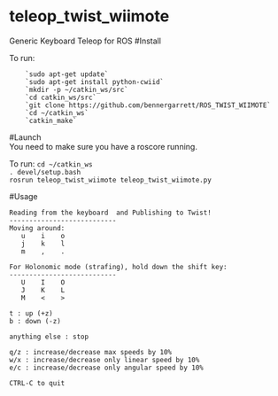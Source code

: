 # teleop_twist_wiimote
Generic Keyboard Teleop for ROS
#Install

To run: 

        `sudo apt-get update`    
        `sudo apt-get install python-cwiid`   
        `mkdir -p ~/catkin_ws/src`  
        `cd catkin_ws/src`  
        `git clone https://github.com/bennergarrett/ROS_TWIST_WIIMOTE`  
        `cd ~/catkin_ws`  
        `catkin_make`

#Launch  
You need to make sure you have a roscore running.  


To run: 
         `cd ~/catkin_ws`  
         `. devel/setup.bash`  
         `rosrun teleop_twist_wiimote teleop_twist_wiimote.py`  

#Usage  
```
Reading from the keyboard  and Publishing to Twist!
---------------------------
Moving around:
   u    i    o
   j    k    l
   m    ,    .

For Holonomic mode (strafing), hold down the shift key:
---------------------------
   U    I    O
   J    K    L
   M    <    >

t : up (+z)
b : down (-z)

anything else : stop

q/z : increase/decrease max speeds by 10%
w/x : increase/decrease only linear speed by 10%
e/c : increase/decrease only angular speed by 10%

CTRL-C to quit
```

